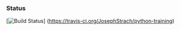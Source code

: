 ### Status
[![Build Status](https://travis-ci.org/JosephStrach/python-training.svg?branch=master)]
(https://travis-ci.org/JosephStrach/python-training)

